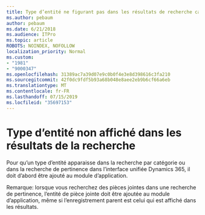 ```yaml
---
title: Type d’entité ne figurant pas dans les résultats de recherche catégorisé ou pertinence dans l’interface unifiée Dynamics 365
ms.author: pebaum
author: pebaum
ms.date: 6/21/2018
ms.audience: ITPro
ms.topic: article
ROBOTS: NOINDEX, NOFOLLOW
localization_priority: Normal
ms.custom:
- "1981"
- "9000347"
ms.openlocfilehash: 31389ac7a39d07e9c0b0f4e3e8d398616c3fa210
ms.sourcegitcommit: 42f0dc9fdf5b93a68b048e8aee2eb9b6cf66a6eb
ms.translationtype: MT
ms.contentlocale: fr-FR
ms.lasthandoff: 07/15/2019
ms.locfileid: "35697153"
---
```

# <a name="entity-type-not-showing-in-search-results"></a>Type d’entité non affiché dans les résultats de la recherche

Pour qu’un type d’entité apparaisse dans la recherche par catégorie ou dans la recherche de pertinence dans l’interface unifiée Dynamics 365, il doit d’abord être ajouté au module d’application.

Remarque: lorsque vous recherchez des pièces jointes dans une recherche de pertinence, l’entité de pièce jointe doit être ajoutée au module d’application, même si l’enregistrement parent est celui qui est affiché dans les résultats.

